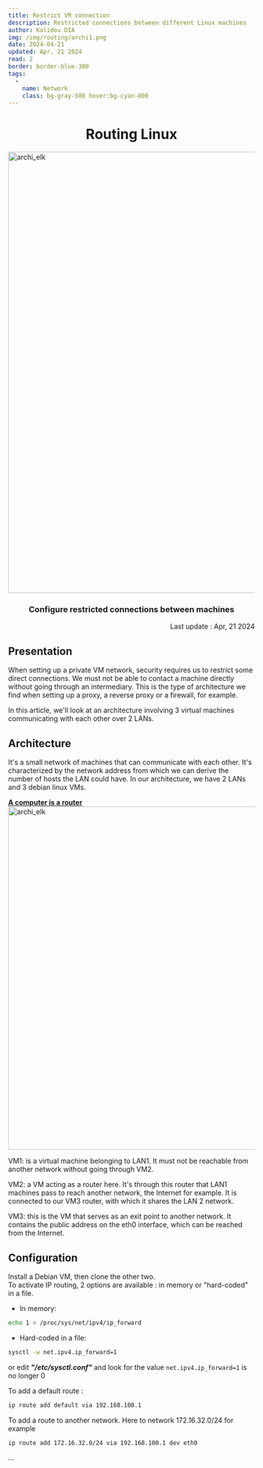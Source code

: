 ```yaml
---
title: Restrict VM connection
description: Restricted connections between different Linux machines
author: Kalidou DIA
img: /img/routing/archi1.png
date: 2024-04-21
updated: Apr, 21 2024
read: 2
border: border-blue-300
tags:
  - 
    name: Network
    class: bg-gray-500 hover:bg-cyan-800
---
```


# <center>Routing Linux</center>
<img src="/img/routing/archi1.png#center" alt="archi_elk" width="900"  />

### <center>Configure restricted connections between machines</center>
<div style="text-align: right" class="date-update">
Last update :  Apr, 21 2024
</div>

## Presentation
When setting up a private VM network, security requires us to restrict some direct connections.
We must not be able to contact a machine directly without going through an intermediary. This is the type of architecture we find when setting up a proxy, a reverse proxy or a firewall, for example.

In this article, we'll look at an architecture involving 3 virtual machines communicating with each other over 2 LANs.

## Architecture
It's a small network of machines that can communicate with each other. It's characterized by the network address from which we can derive the number of hosts the LAN could have.
In our architecture, we have 2 LANs and 3 debian linux VMs.

<u><b>A computer is a router</b></u>
<img src="/img/routing/archi21.png#center" alt="archi_elk" width="700"  />

VM1: is a virtual machine belonging to LAN1. It must not be reachable from another network without going through VM2.

VM2: a VM acting as a router here. It's through this router that LAN1 machines pass to reach another network, the Internet for example. It is connected to our VM3 router, with which it shares the LAN 2 network.

VM3: this is the VM that serves as an exit point to another network. It contains the public address on the eth0 interface, which can be reached from the Internet.


## Configuration
Install a Debian VM, then clone the other two.<br>
To activate IP routing, 2 options are available : in memory or "hard-coded" in a file.
- In memory: 
```bash
echo 1 > /proc/sys/net/ipv4/ip_forward
```
- Hard-coded in a file:
```bash
sysctl -w net.ipv4.ip_forward=1
```
or edit ***"/etc/sysctl.conf"*** and look for the value ``net.ipv4.ip_forward=1`` is no longer 0

To add a default route :
```bash
ip route add default via 192.168.100.1
```

To add a route to another network. Here to network 172.16.32.0/24 for example
```bash
ip route add 172.16.32.0/24 via 192.168.100.1 dev eth0
```

...